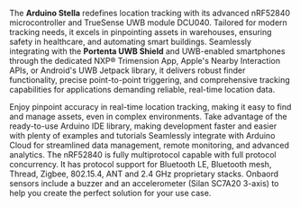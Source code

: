 <FeatureDescription>

The **Arduino Stella** redefines location tracking with its advanced nRF52840 microcontroller and TrueSense UWB module DCU040. Tailored for modern tracking needs, it excels in pinpointing assets in warehouses, ensuring safety in healthcare, and automating smart buildings. Seamlessly integrating with the **Portenta UWB Shield** and UWB-enabled smartphones through the dedicated NXP® Trimension App, Apple's Nearby Interaction APIs, or Android's UWB Jetpack library, it delivers robust finder functionality, precise point-to-point triggering, and comprehensive tracking capabilities for applications demanding reliable, real-time location data.

</FeatureDescription>


<FeatureList>
<Feature title="TrueSense UWB module DCU040" image="world-map">
Enjoy pinpoint accuracy in real-time location tracking, making it easy to find and manage assets, even in complex environments. Take advantage of the ready-to-use Arduino IDE library, making development faster and easier with plenty of examples and tutorials
Seamlessly integrate with Arduino Cloud for streamlined data management, remote monitoring, and advanced analytics.
  
<FeatureWrapper>
  <FeatureLink title="Datasheet" url="" download blank/>
</FeatureWrapper>
</Feature>

<Feature title="nRF52840 Arm® Cortex®-M4 32-bit processor" image="mcu">
The nRF52840 is fully multiprotocol capable with full protocol concurrency. It has protocol support for Bluetooth LE, Bluetooth mesh, Thread, Zigbee, 802.15.4, ANT and 2.4 GHz proprietary stacks.
<FeatureWrapper>
  <FeatureLink title="Datasheet" url="https://docs.nordicsemi.com/bundle/ps_nrf52840/page/keyfeatures_html5.html" download blank/>
</FeatureWrapper>
</Feature>

<Feature title="Sensors" image="accelerometer">
Onbaord sensors include a buzzer and an accelerometer (Silan SC7A20 3-axis) to help you create the perfect solution for your use case.
  
<FeatureWrapper>
  <FeatureLink title="Datasheet" url="" download blank/>
</FeatureWrapper>
</Feature>



</FeatureList>
